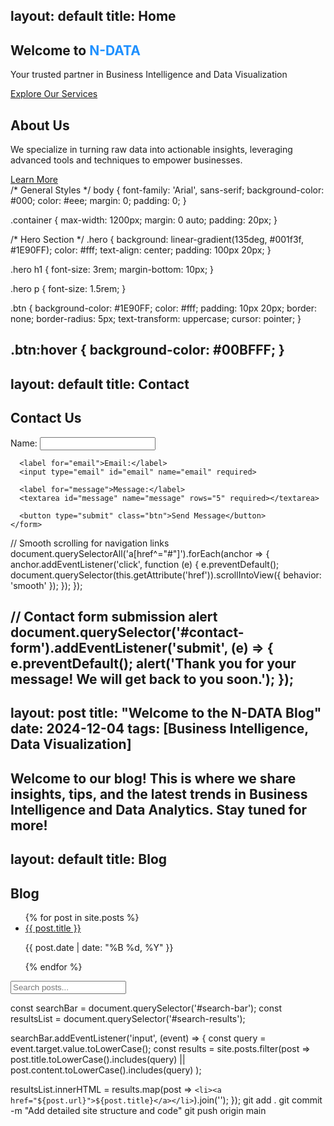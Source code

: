 
layout: default
title: Home
---

<section id="hero" class="hero">
  <div class="container">
    <h1>Welcome to <span style="color: #1E90FF;">N-DATA</span></h1>
    <p>Your trusted partner in Business Intelligence and Data Visualization</p>
    <a href="/services.html" class="btn">Explore Our Services</a>
  </div>
</section>

<section id="about" class="about">
  <div class="container">
    <h2>About Us</h2>
    <p>We specialize in turning raw data into actionable insights, leveraging advanced tools and techniques to empower businesses.</p>
    <a href="/about.html" class="btn">Learn More</a>
  </div>
</section>
/* General Styles */
body {
  font-family: 'Arial', sans-serif;
  background-color: #000;
  color: #eee;
  margin: 0;
  padding: 0;
}

.container {
  max-width: 1200px;
  margin: 0 auto;
  padding: 20px;
}

/* Hero Section */
.hero {
  background: linear-gradient(135deg, #001f3f, #1E90FF);
  color: #fff;
  text-align: center;
  padding: 100px 20px;
}

.hero h1 {
  font-size: 3rem;
  margin-bottom: 10px;
}

.hero p {
  font-size: 1.5rem;
}

.btn {
  background-color: #1E90FF;
  color: #fff;
  padding: 10px 20px;
  border: none;
  border-radius: 5px;
  text-transform: uppercase;
  cursor: pointer;
}

.btn:hover {
  background-color: #00BFFF;
}
---
layout: default
title: Contact
---

<section class="contact">
  <div class="container">
    <h2>Contact Us</h2>
    <form id="contact-form" action="https://formspree.io/f/{your-endpoint}" method="POST">
      <label for="name">Name:</label>
      <input type="text" id="name" name="name" required>

      <label for="email">Email:</label>
      <input type="email" id="email" name="email" required>

      <label for="message">Message:</label>
      <textarea id="message" name="message" rows="5" required></textarea>

      <button type="submit" class="btn">Send Message</button>
    </form>
  </div>
</section>
// Smooth scrolling for navigation links
document.querySelectorAll('a[href^="#"]').forEach(anchor => {
  anchor.addEventListener('click', function (e) {
    e.preventDefault();
    document.querySelector(this.getAttribute('href')).scrollIntoView({
      behavior: 'smooth'
    });
  });
});

// Contact form submission alert
document.querySelector('#contact-form').addEventListener('submit', (e) => {
  e.preventDefault();
  alert('Thank you for your message! We will get back to you soon.');
});
---
layout: post
title: "Welcome to the N-DATA Blog"
date: 2024-12-04
tags: [Business Intelligence, Data Visualization]
---

Welcome to our blog! This is where we share insights, tips, and the latest trends in Business Intelligence and Data Analytics. Stay tuned for more!
---
layout: default
title: Blog
---

<section class="blog">
  <div class="container">
    <h2>Blog</h2>
    <ul>
      {% for post in site.posts %}
      <li>
        <a href="{{ post.url }}">{{ post.title }}</a>
        <p>{{ post.date | date: "%B %d, %Y" }}</p>
      </li>
      {% endfor %}
    </ul>
  </div>
</section>
<input type="text" id="search-bar" placeholder="Search posts...">
<ul id="search-results"></ul>
const searchBar = document.querySelector('#search-bar');
const resultsList = document.querySelector('#search-results');

searchBar.addEventListener('input', (event) => {
  const query = event.target.value.toLowerCase();
  const results = site.posts.filter(post => 
    post.title.toLowerCase().includes(query) ||
    post.content.toLowerCase().includes(query)
  );
  
  resultsList.innerHTML = results.map(post => `
    <li><a href="${post.url}">${post.title}</a></li>
  `).join('');
});
git add .
git commit -m "Add detailed site structure and code"
git push origin main
